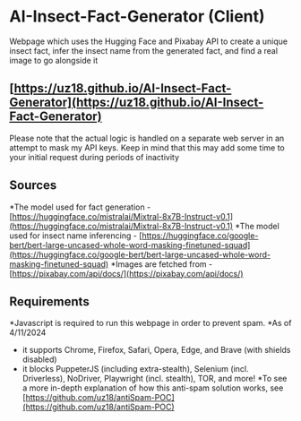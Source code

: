 # AI-Insect-Fact-Generator (Client)
Webpage which uses the Hugging Face and Pixabay API to create a unique insect fact, infer the insect name from the generated fact, and find a real image to go alongside it

## [https://uz18.github.io/AI-Insect-Fact-Generator](https://uz18.github.io/AI-Insect-Fact-Generator)

Please note that the actual logic is handled on a separate web server in an attempt to mask my API keys. 
Keep in mind that this may add some time to your initial request during periods of inactivity

## Sources
*The model used for fact generation - [https://huggingface.co/mistralai/Mixtral-8x7B-Instruct-v0.1](https://huggingface.co/mistralai/Mixtral-8x7B-Instruct-v0.1)
*The model used for insect name inferencing - [https://huggingface.co/google-bert/bert-large-uncased-whole-word-masking-finetuned-squad](https://huggingface.co/google-bert/bert-large-uncased-whole-word-masking-finetuned-squad)
*Images are fetched from - [https://pixabay.com/api/docs/](https://pixabay.com/api/docs/) 

## Requirements
*Javascript is required to run this webpage in order to prevent spam.
*As of 4/11/2024
- it supports Chrome, Firefox, Safari, Opera, Edge, and Brave (with shields disabled)
- it blocks PuppeterJS (including extra-stealth), Selenium (incl. Driverless), NoDriver, Playwright (incl. stealth), TOR, and more!
*To see a more in-depth explanation of how this anti-spam solution works, see [https://github.com/uz18/antiSpam-POC](https://github.com/uz18/antiSpam-POC)
